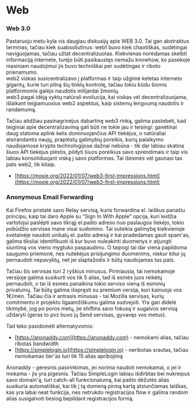 # Web

### Web 3.0

Pastaruoju metu kyla vis daugiau diskusijų apie WEB 3.0. Tai gan abstraktus terminas, tačiau kiek suabsoliutinus: web1 buvo kiek chaotiškas, sudėtingai naviguojamas, tačiau užtat decentralizuotas. Kiekvienas norėdamas skelbti informaciją internete, turėjo būti pasikaustęs nemažu knowhow, ko pasekoje masiniam naudojimui jis buvo techniškai per sudėtingas ir riboto prienamumo. \
web2 viskas susicentralizavo į platformas ir taip užgimė keletas interneto gigantų, kurie turi pilną šių tinklų kontrolę, tačiau tokiu būdu šiomis platformomis galėjo naudotis milijardai žmonių.\
web3 pagal idėją vyktų natūrali evoliucija, kai viskas vėl decentralizuojama, išlaikant teigiamuosius web2 aspektus, kaip sistemų lengvumą naudotis ir randamumą.

Tačiau atidžiau pasinagrinėjus dabartinę web3 rinką, galima pastebėti, kad teiginiai apie decentralizavimą gali būti ne tokie jau ir teisingi: ganėtinai daug statoma aplink kelis dominuojančius API tiekėjus, o natūraliai atsirandantis naujų, praplėstų galimybių poreikis, kurių palaikymo naudojamose krypto technologijose dažnai nebūna - tik dar labiau skatina šiuos API tiekėjus plėstis, pildyti šiuos poreikius savo sprendimais ir taip vis labiau konsoliduojant viską į savo platformas. Tai išesmės vėl gaunasi tas pats web2, tik kitaip.

* [https://moxie.org/2022/01/07/web3-first-impressions.html](https://moxie.org/2022/01/07/web3-first-impressions.html)

### Anonymous Email Forwarding

Kai Firefox pristatė savo Relay servisą, kuris forwardina el. laiškus panašiu principu, kaip tai daro Apple su "Sign In With Apple" opcija, kuri leidžia vartotojui paslėpti savo tikrąjį el.pašto adreso nuo paslaugos tiekėjo, tokio pobūdžio servisas mane visai  sudomino. Tai suteikia galimybę kiekvienoje svetainėje naudoti unikalų el. pašto adresą ir kai pradedamas gauti spam'as, galima tiksliai identifikuoti iš kur buvo nuleakinti duomenys ir atjungti siuntimą vos vieno mygtuko paspaudimu. O taipogi tai dar viena papildoma saugumo priemonė, nes nutekėjus prisijungimo duomenims, niekur kitur jų pernaudoti nepavyktų, net jei slaptažodis ir būtų naudojamas tas pats.

Tačiau šis servisas turi 2 ryškius minusus. Pirmiausia, tai nemokamoje versijoje galima susikurti vos tik 5 alias, tad iš esmės juos reikėtų pernaudoti, o tai iš esmės panaikina tokio serviso vieną iš esminių privalumų. Tai būtų galima išspręsti su premium versija, kuri kainuoja vos 1€/mėn. Tačiau čia ir antrasis minusas - tai Mozilla servisas, kurių comitmentu ir projekto ilgaamžiškumu galima sudvejoti. Yra gan didelė tikimybė, jog po poros metų, jie shiftins savo fokusą ir sugalvos servisą uždaryti (geras to pvz buvo jų Send servisas, gyvavęs vos metus).

Tad teko pasidomėti alternatyvomis:

* [https://anonaddy.com](https://anonaddy.com) - nemokami alias, tačiau ribotas bandwidth
* [https://simplelogin.io](https://simplelogin.io) - neribotas srautas, tačiau nemokamas tier'as turi tik 15 alias apribojimą

Anonaddy - geresnis pasirinkimas, jei norima naudoti nemokamai, o jei ir mokama - jis yra pigesnis. Tačiau SimpleLogin labiau išdirbtas bei nukreipus savo domain'ą, turi catch-all funkcionalumą, kai pašto dėžutės alias susikuria automatiškai, kai tik į tą domeną pirmą kartą atsiunčiamas laiškas, kas yra labai neat funkcija, nes netrukdo registracijos flow ir galima random alias susigalvoti tiesiog bepildant registracijos formą.
